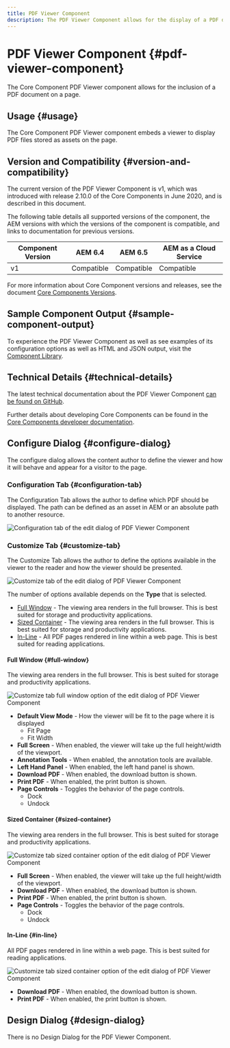 ```yaml
---
title: PDF Viewer Component
description: The PDF Viewer Component allows for the display of a PDF document.
---
```


# PDF Viewer Component {#pdf-viewer-component}


The Core Component PDF Viewer component allows for the inclusion of a PDF document on a page.

## Usage {#usage}

The Core Component PDF Viewer component embeds a viewer to display PDF files stored as assets on the page.

## Version and Compatibility {#version-and-compatibility}

The current version of the PDF Viewer Component is v1, which was introduced with release 2.10.0 of the Core Components in June 2020, and is described in this document.

The following table details all supported versions of the component, the AEM versions with which the versions of the component is compatible, and links to documentation for previous versions.

|Component Version|AEM 6.4|AEM 6.5|AEM as a Cloud Service|
|--- |--- |---|---|
|v1|Compatible|Compatible|Compatible|

For more information about Core Component versions and releases, see the document [Core Components Versions](/help/versions.md).

## Sample Component Output {#sample-component-output}

To experience the PDF Viewer Component as well as see examples of its configuration options as well as HTML and JSON output, visit the [Component Library](https://adobe.com/go/aem_cmp_library_pdf_viewer).

## Technical Details {#technical-details}

The latest technical documentation about the PDF Viewer Component [can be found on GitHub](https://adobe.com/go/aem_cmp_tech_pdf-viewer_v1).

Further details about developing Core Components can be found in the [Core Components developer documentation](/help/developing/overview.md).

## Configure Dialog {#configure-dialog}

The configure dialog allows the content author to define the viewer and how it will behave and appear for a visitor to the page.

### Configuration Tab {#configuration-tab}

The Configuration Tab allows the author to define which PDF should be displayed. The path can be defined as an asset in AEM or an absolute path to another resource.

![Configuration tab of the edit dialog of PDF Viewer Component](/help/assets/pdf-viewer-edit-configuration.png)

### Customize Tab {#customize-tab}

The Customize Tab allows the author to define the options available in the viewer to the reader and how the viewer should be presented.

![Customize tab of the edit dialog of PDF Viewer Component](/help/assets/pdf-viewer-edit-customize.png)

The number of options available depends on the **Type** that is selected.

* [Full Window](#full-window) - The viewing area renders in the full browser. This is best suited for storage and productivity applications.
* [Sized Container](#sized-container) - The viewing area renders in the full browser. This is best suited for storage and productivity applications.
* [In-Line](#in-line) - All PDF pages rendered in line within a web page. This is best suited for reading applications.

#### Full Window {#full-window}

The viewing area renders in the full browser. This is best suited for storage and productivity applications.

![Customize tab full window option of the edit dialog of PDF Viewer Component](/help/assets/pdf-viewer-edit-customize-full.png)

* **Default View Mode** - How the viewer will be fit to the page where it is displayed
  * Fit Page
  * Fit Width
* **Full Screen** - When enabled, the viewer will take up the full height/width of the viewport.
* **Annotation Tools** - When enabled, the annotation tools are available.
* **Left Hand Panel** - When enabled, the left hand panel is shown.
* **Download PDF** - When enabled, the download button is shown.
* **Print PDF** - When enabled, the print button is shown.
* **Page Controls** - Toggles the behavior of the page controls.
  * Dock
  * Undock

#### Sized Container {#sized-container}

The viewing area renders in the full browser. This is best suited for storage and productivity applications.

![Customize tab sized container option of the edit dialog of PDF Viewer Component](/help/assets/pdf-viewer-edit-customize-sized-container.png)

* **Full Screen** - When enabled, the viewer will take up the full height/width of the viewport.
* **Download PDF** - When enabled, the download button is shown.
* **Print PDF** - When enabled, the print button is shown.
* **Page Controls** - Toggles the behavior of the page controls.
  * Dock
  * Undock

#### In-Line {#in-line}

All PDF pages rendered in line within a web page. This is best suited for reading applications.

![Customize tab sized container option of the edit dialog of PDF Viewer Component](/help/assets/pdf-viewer-edit-customize-inline.png)

* **Download PDF** - When enabled, the download button is shown.
* **Print PDF** - When enabled, the print button is shown.

## Design Dialog {#design-dialog}

There is no Design Dialog for the PDF Viewer Component.
